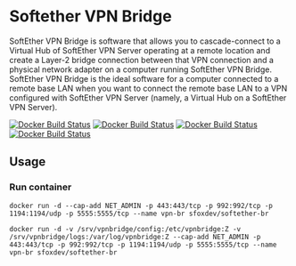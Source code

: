 # Softether VPN Bridge

SoftEther VPN Bridge is software that allows you to cascade-connect to a Virtual Hub of SoftEther VPN Server operating at a remote location and create a Layer-2 bridge connection between that VPN connection and a physical network adapter on a computer running SoftEther VPN Bridge. SoftEther VPN Bridge is the ideal software for a computer connected to a remote base LAN when you want to connect the remote base LAN to a VPN configured with SoftEther VPN Server (namely, a Virtual Hub on a SoftEther VPN Server).

[![Docker Build Status](https://img.shields.io/docker/build/sfoxdev/softether-br.svg?style=flat-square)]()
[![Docker Build Status](https://img.shields.io/docker/automated/sfoxdev/softether-br.svg?style=flat-square)]()
[![Docker Build Status](https://img.shields.io/docker/pulls/sfoxdev/softether-br.svg?style=flat-square)]()
[![Docker Build Status](https://img.shields.io/docker/stars/sfoxdev/softether-br.svg?style=flat-square)]()

## Usage

### Run container

```
docker run -d --cap-add NET_ADMIN -p 443:443/tcp -p 992:992/tcp -p 1194:1194/udp -p 5555:5555/tcp --name vpn-br sfoxdev/softether-br
```

```
docker run -d -v /srv/vpnbridge/config:/etc/vpnbridge:Z -v /srv/vpnbridge/logs:/var/log/vpnbridge:Z --cap-add NET_ADMIN -p 443:443/tcp -p 992:992/tcp -p 1194:1194/udp -p 5555:5555/tcp --name vpn-br sfoxdev/softether-br
```
